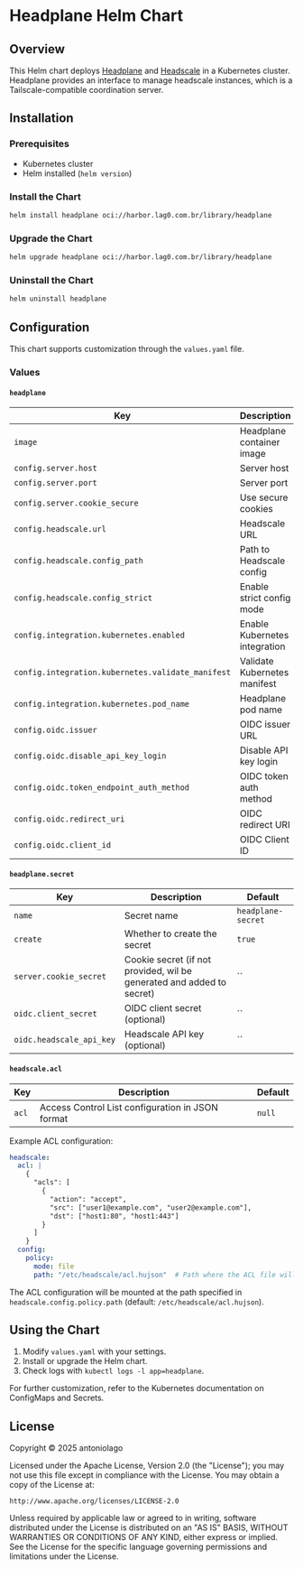 # Headplane Helm Chart

## Overview
This Helm chart deploys [Headplane](https://github.com/tale/headplane) and [Headscale](https://github.com/juanfont/headscale) in a Kubernetes cluster. Headplane provides an interface to manage headscale instances, which is a Tailscale-compatible coordination server.

## Installation

### Prerequisites
- Kubernetes cluster
- Helm installed (`helm version`)

### Install the Chart
```sh
helm install headplane oci://harbor.lag0.com.br/library/headplane
```

### Upgrade the Chart
```sh
helm upgrade headplane oci://harbor.lag0.com.br/library/headplane
```

### Uninstall the Chart
```sh
helm uninstall headplane
```

## Configuration
This chart supports customization through the `values.yaml` file.

### Values

#### `headplane`
| Key | Description | Default |
|------|------------|---------|
| `image` | Headplane container image | `ghcr.io/tale/headplane:0.6.0` |
| `config.server.host` | Server host | `0.0.0.0` |
| `config.server.port` | Server port | `3000` |
| `config.server.cookie_secure` | Use secure cookies | `true` |
| `config.headscale.url` | Headscale URL | `https://vpn.example.com` |
| `config.headscale.config_path` | Path to Headscale config | `/etc/headscale/config.yaml` |
| `config.headscale.config_strict` | Enable strict config mode | `true` |
| `config.integration.kubernetes.enabled` | Enable Kubernetes integration | `true` |
| `config.integration.kubernetes.validate_manifest` | Validate Kubernetes manifest | `true` |
| `config.integration.kubernetes.pod_name` | Headplane pod name | `headplane-0` |
| `config.oidc.issuer` | OIDC issuer URL | `https://your-oidc-issuer-url.com` |
| `config.oidc.disable_api_key_login` | Disable API key login | `true` |
| `config.oidc.token_endpoint_auth_method` | OIDC token auth method | `client_secret_post` |
| `config.oidc.redirect_uri` | OIDC redirect URI | `https://your-headplane-admin-domain.com/admin/oidc/callback` |
| `config.oidc.client_id` | OIDC Client ID | `REPLACE_IT_WITH_YOUR_OIDC_CLIENT_ID_FOR_HEADPLANE` |

#### `headplane.secret`
| Key | Description | Default |
|------|------------|---------|
| `name` | Secret name | `headplane-secret` |
| `create` | Whether to create the secret | `true` |
| `server.cookie_secret` | Cookie secret (if not provided, wil be generated and added to secret) | `` | 
| `oidc.client_secret` | OIDC client secret (optional) | `` |
| `oidc.headscale_api_key` | Headscale API key (optional) | `` |

#### `headscale.acl`
| Key | Description | Default |
|------|------------|---------|
| `acl` | Access Control List configuration in JSON format | `null` |

Example ACL configuration:
```yaml
headscale:
  acl: |
    {
      "acls": [
        {
          "action": "accept",
          "src": ["user1@example.com", "user2@example.com"],
          "dst": ["host1:80", "host1:443"]
        }
      ]
    }
  config:
    policy:
      mode: file
      path: "/etc/headscale/acl.hujson"  # Path where the ACL file will be mounted
```

The ACL configuration will be mounted at the path specified in `headscale.config.policy.path` (default: `/etc/headscale/acl.hujson`).

## Using the Chart
1. Modify `values.yaml` with your settings.
2. Install or upgrade the Helm chart.
3. Check logs with `kubectl logs -l app=headplane`.

For further customization, refer to the Kubernetes documentation on ConfigMaps and Secrets.

## License
Copyright © 2025 antoniolago

Licensed under the Apache License, Version 2.0 (the "License"); you may not use this file except in compliance with the License. You may obtain a copy of the License at:

```
http://www.apache.org/licenses/LICENSE-2.0
```

Unless required by applicable law or agreed to in writing, software distributed under the License is distributed on an "AS IS" BASIS, WITHOUT WARRANTIES OR CONDITIONS OF ANY KIND, either express or implied. See the License for the specific language governing permissions and limitations under the License.
